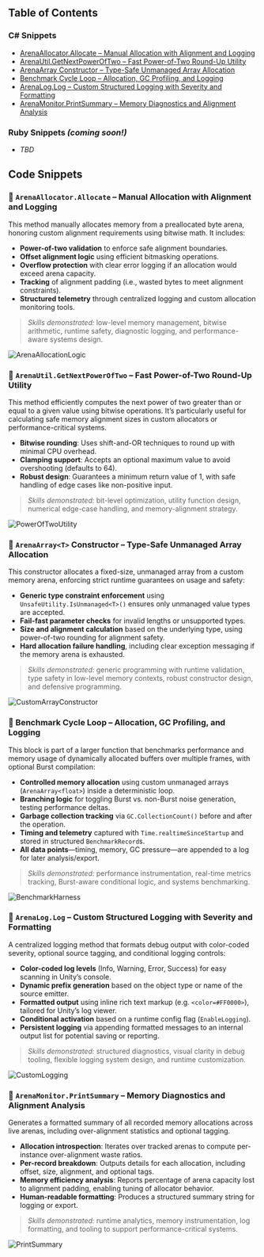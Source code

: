 ## Table of Contents

### C# Snippets
- [ArenaAllocator.Allocate – Manual Allocation with Alignment and Logging](#-arenaallocatorallocate--manual-allocation-with-alignment-and-logging)
- [ArenaUtil.GetNextPowerOfTwo – Fast Power-of-Two Round-Up Utility](#-arenautilgetnextpoweroftwo--fast-power-of-two-round-up-utility)
- [ArenaArray<T> Constructor – Type-Safe Unmanaged Array Allocation](#-arenaarrayt-constructor--type-safe-unmanaged-array-allocation)
- [Benchmark Cycle Loop – Allocation, GC Profiling, and Logging](#-benchmark-cycle-loop--allocation-gc-profiling-and-logging)
- [ArenaLog.Log – Custom Structured Logging with Severity and Formatting](#-arenaloglog--custom-structured-logging-with-severity-and-formatting)
- [ArenaMonitor.PrintSummary – Memory Diagnostics and Alignment Analysis](#-arenamonitorprintsummary--memory-diagnostics-and-alignment-analysis)

### Ruby Snippets *(coming soon!)*
- *TBD*

## Code Snippets

### 📌 `ArenaAllocator.Allocate` – Manual Allocation with Alignment and Logging

This method manually allocates memory from a preallocated byte arena, honoring custom alignment requirements using bitwise math. It includes:

- **Power-of-two validation** to enforce safe alignment boundaries.
- **Offset alignment logic** using efficient bitmasking operations.
- **Overflow protection** with clear error logging if an allocation would exceed arena capacity.
- **Tracking** of alignment padding (i.e., wasted bytes to meet alignment constraints).
- **Structured telemetry** through centralized logging and custom allocation monitoring tools.

> *Skills demonstrated:* low-level memory management, bitwise arithmetic, runtime safety, diagnostic logging, and performance-aware systems design.

![ArenaAllocationLogic](https://github.com/user-attachments/assets/1d278ff9-ce71-4147-b7b1-308c3a502877)

### 📌 `ArenaUtil.GetNextPowerOfTwo` – Fast Power-of-Two Round-Up Utility

This method efficiently computes the next power of two greater than or equal to a given value using bitwise operations. It’s particularly useful for calculating safe memory alignment sizes in custom allocators or performance-critical systems.

- **Bitwise rounding**: Uses shift-and-OR techniques to round up with minimal CPU overhead.
- **Clamping support**: Accepts an optional maximum value to avoid overshooting (defaults to 64).
- **Robust design**: Guarantees a minimum return value of 1, with safe handling of edge cases like non-positive input.

> *Skills demonstrated:* bit-level optimization, utility function design, numerical edge-case handling, and memory-alignment strategy.

![PowerOfTwoUtility](https://github.com/user-attachments/assets/316838b1-9489-4efd-af68-9dd6c29510bd)

### 📌 `ArenaArray<T>` Constructor – Type-Safe Unmanaged Array Allocation

This constructor allocates a fixed-size, unmanaged array from a custom memory arena, enforcing strict runtime guarantees on usage and safety:

- **Generic type constraint enforcement** using `UnsafeUtility.IsUnmanaged<T>()` ensures only unmanaged value types are accepted.
- **Fail-fast parameter checks** for invalid lengths or unsupported types.
- **Size and alignment calculation** based on the underlying type, using power-of-two rounding for alignment safety.
- **Hard allocation failure handling**, including clear exception messaging if the memory arena is exhausted.

> *Skills demonstrated:* generic programming with runtime validation, type safety in low-level memory contexts, robust constructor design, and defensive programming.

![CustomArrayConstructor](https://github.com/user-attachments/assets/4d12a356-71c9-445b-8c8d-02f0909857e5)

### 📌 Benchmark Cycle Loop – Allocation, GC Profiling, and Logging

This block is part of a larger function that benchmarks performance and memory usage of dynamically allocated buffers over multiple frames, with optional Burst compilation:

- **Controlled memory allocation** using custom unmanaged arrays (`ArenaArray<float>`) inside a deterministic loop.
- **Branching logic** for toggling Burst vs. non-Burst noise generation, testing performance deltas.
- **Garbage collection tracking** via `GC.CollectionCount()` before and after the operation.
- **Timing and telemetry** captured with `Time.realtimeSinceStartup` and stored in structured `BenchmarkRecord`s.
- **All data points**—timing, memory, GC pressure—are appended to a log for later analysis/export.

> *Skills demonstrated:* performance instrumentation, real-time metrics tracking, Burst-aware conditional logic, and systems benchmarking.

![BenchmarkHarness](https://github.com/user-attachments/assets/f47640d3-68dd-4f34-8d7d-01955ee204ac)

### 📌 `ArenaLog.Log` – Custom Structured Logging with Severity and Formatting

A centralized logging method that formats debug output with color-coded severity, optional source tagging, and conditional logging controls:

- **Color-coded log levels** (Info, Warning, Error, Success) for easy scanning in Unity’s console.
- **Dynamic prefix generation** based on the object type or name of the source emitter.
- **Formatted output** using inline rich text markup (e.g. `<color=#FF0000>`), tailored for Unity’s log viewer.
- **Conditional activation** based on a runtime config flag (`EnableLogging`).
- **Persistent logging** via appending formatted messages to an internal output list for potential saving or reporting.

> *Skills demonstrated:* structured diagnostics, visual clarity in debug tooling, flexible logging system design, and runtime customization.

![CustomLogging](https://github.com/user-attachments/assets/7ff5bf70-9a63-43d0-920f-e872e3b5c7a1)

### 📌 `ArenaMonitor.PrintSummary` – Memory Diagnostics and Alignment Analysis

Generates a formatted summary of all recorded memory allocations across live arenas, including over-alignment statistics and optional tagging.

- **Allocation introspection**: Iterates over tracked arenas to compute per-instance over-alignment waste ratios.
- **Per-record breakdown**: Outputs details for each allocation, including offset, size, alignment, and optional tags.
- **Memory efficiency analysis**: Reports percentage of arena capacity lost to alignment padding, enabling tuning of allocator behavior.
- **Human-readable formatting**: Produces a structured summary string for logging or export.

> *Skills demonstrated:* runtime analytics, memory instrumentation, log formatting, and tooling to support performance-critical systems.

![PrintSummary](https://github.com/user-attachments/assets/3d06cfaf-fe47-4ca5-88d2-41e67858f58a)
